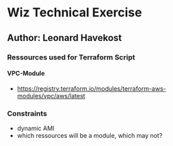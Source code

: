 # Wiz Technical Exercise 

## Author: Leonard Havekost

### Ressources used for Terraform Script


#### VPC-Module
- https://registry.terraform.io/modules/terraform-aws-modules/vpc/aws/latest

### Constraints 

- dynamic AMI 
- which ressources will be a module, which may not?
